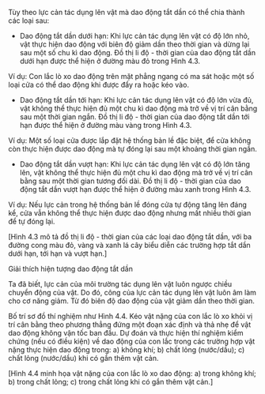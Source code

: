 Tùy theo lực cản tác dụng lên vật mà dao động tắt dần có thể chia thành các loại sau:

- Dao động tắt dần dưới hạn: Khi lực cản tác dụng lên vật có độ lớn nhỏ, vật thực hiện dao động với biên độ giảm dần theo thời gian và dừng lại sau một số chu kì dao động. Đồ thị li độ - thời gian của dao động tắt dần dưới hạn được thể hiện ở đường màu đỏ trong Hình 4.3.

Ví dụ: Con lắc lò xo dao động trên mặt phẳng ngang có ma sát hoặc một số loại cửa có thể dao động khi được đẩy ra hoặc kéo vào.

- Dao động tắt dần tới hạn: Khi lực cản tác dụng lên vật có độ lớn vừa đủ, vật không thể thực hiện đủ một chu kì dao động mà trở về vị trí cân bằng sau một thời gian ngắn. Đồ thị li độ - thời gian của dao động tắt dần tới hạn được thể hiện ở đường màu vàng trong Hình 4.3.

Ví dụ: Một số loại cửa được lắp đặt hệ thống bản lề đặc biệt, để cửa không còn thực hiện được dao động mà tự đóng lại sau một khoảng thời gian ngắn.

- Dao động tắt dần vượt hạn: Khi lực cản tác dụng lên vật có độ lớn tăng lên, vật không thể thực hiện đủ một chu kì dao động mà trở về vị trí cân bằng sau một thời gian tương đối dài. Đồ thị li độ - thời gian của dao động tắt dần vượt hạn được thể hiện ở đường màu xanh trong Hình 4.3.

Ví dụ: Nếu lực cản trong hệ thống bản lề đóng cửa tự động tăng lên đáng kể, cửa vẫn không thể thực hiện được dao động nhưng mất nhiều thời gian để tự đóng lại.

[Hình 4.3 mô tả đồ thị li độ - thời gian của các loại dao động tắt dần, với ba đường cong màu đỏ, vàng và xanh lá cây biểu diễn các trường hợp tắt dần dưới hạn, tới hạn và vượt hạn.]

Giải thích hiện tượng dao động tắt dần

Ta đã biết, lực cản của môi trường tác dụng lên vật luôn ngược chiều chuyển động của vật. Do đó, công của lực cản tác dụng lên vật luôn âm làm cho cơ năng giảm. Từ đó biên độ dao động của vật giảm dần theo thời gian.

Bố trí sơ đồ thí nghiệm như Hình 4.4. Kéo vật nặng của con lắc lò xo khỏi vị trí cân bằng theo phương thẳng đứng một đoạn xác định và thả nhẹ để vật dao động không vận tốc ban đầu. Dự đoán và thực hiện thí nghiệm kiểm chứng (nếu có điều kiện) về dao động của con lắc trong các trường hợp vật nặng thực hiện dao động trong: a) không khí; b) chất lỏng (nước/dầu); c) chất lỏng (nước/dầu) khi có gắn thêm vật cản.

[Hình 4.4 minh họa vật nặng của con lắc lò xo dao động:
a) trong không khí;
b) trong chất lỏng;
c) trong chất lỏng khi có gắn thêm vật cản.]